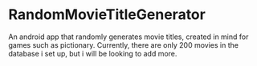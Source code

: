 # RandomMovieTitleGenerator
An android app that randomly generates movie titles, created in mind for games such as pictionary. Currently, there are only 200 movies in the database i set up, but i will be looking to add more. 
